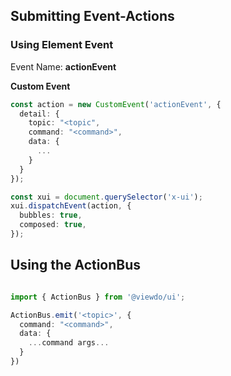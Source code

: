 ## Submitting Event-Actions

### Using Element Event

Event Name: **actionEvent**

**Custom Event**

````typescript
const action = new CustomEvent('actionEvent', {
  detail: {
    topic: "<topic",
    command: "<command>",
    data: {
      ...
    }
  }
});

const xui = document.querySelector('x-ui');
xui.dispatchEvent(action, {
  bubbles: true,
  composed: true,
});

````

## Using the ActionBus

````typescript

import { ActionBus } from '@viewdo/ui';

ActionBus.emit('<topic>', {
  command: "<command>",
  data: {
    ...command args...
  }
})

````
